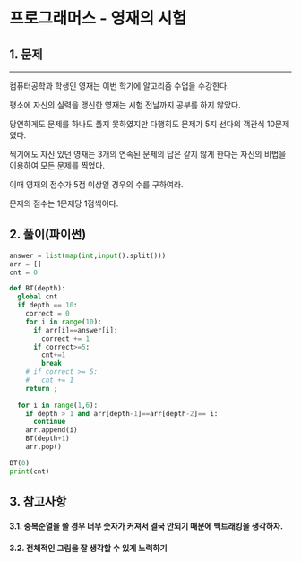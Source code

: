 # 프로그래머스 - 영재의 시험
## 1. 문제
***
컴퓨터공학과 학생인 영재는 이번 학기에 알고리즘 수업을 수강한다.

평소에 자신의 실력을 맹신한 영재는 시험 전날까지 공부를 하지 않았다.

당연하게도 문제를 하나도 풀지 못하였지만 다행히도 문제가 5지 선다의 객관식 10문제였다.

찍기에도 자신 있던 영재는 3개의 연속된 문제의 답은 같지 않게 한다는 자신의 비법을 이용하여 모든 문제를 찍었다.

이때 영재의 점수가 5점 이상일 경우의 수를 구하여라.

문제의 점수는 1문제당 1점씩이다.
## 2. 풀이(파이썬)
```py
answer = list(map(int,input().split()))
arr = []
cnt = 0

def BT(depth):
  global cnt
  if depth == 10:
    correct = 0
    for i in range(10):
      if arr[i]==answer[i]:
        correct += 1
      if correct>=5:
        cnt+=1
        break
    # if correct >= 5:
    #   cnt += 1
    return ;
  
  for i in range(1,6):
    if depth > 1 and arr[depth-1]==arr[depth-2]== i:
      continue
    arr.append(i)
    BT(depth+1)
    arr.pop()

BT(0)
print(cnt)
```

## 3. 참고사항
#### 3.1. 중복순열을 쓸 경우 너무 숫자가 커져서 결국 안되기 때문에 백트래킹을 생각하자.
#### 3.2. 전체적인 그림을 잘 생각할 수 있게 노력하기